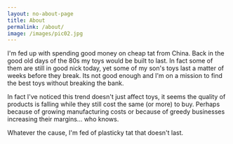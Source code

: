 ```yaml
---
layout: no-about-page
title: About
permalink: /about/
image: /images/pic02.jpg
---
```


I'm fed up with spending good money on cheap tat from China. Back in the good old days of the 80s my toys would be built to last. In fact some of them are still in good nick today, yet some of my son's toys last a matter of weeks before they break. Its not good enough and I'm on a mission to find the best toys without breaking the bank.

In fact I've noticed this trend doesn't just affect toys, it seems the quality of products is falling while they still cost the same (or more) to buy. Perhaps because of growing manufacturing costs or because of greedy businesses increasing their margins... who knows.

Whatever the cause, I'm fed of plasticky tat that doesn't last.